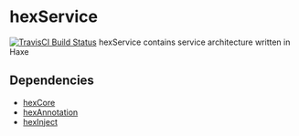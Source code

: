 # hexService

[![TravisCI Build Status](https://travis-ci.org/DoclerLabs/hexService.svg?branch=master)](https://travis-ci.org/DoclerLabs/hexService)
hexService contains service architecture written in Haxe

## Dependencies

* [hexCore](https://github.com/DoclerLabs/hexCore)
* [hexAnnotation](https://github.com/DoclerLabs/hexAnnotation)
* [hexInject](https://github.com/DoclerLabs/hexInject)